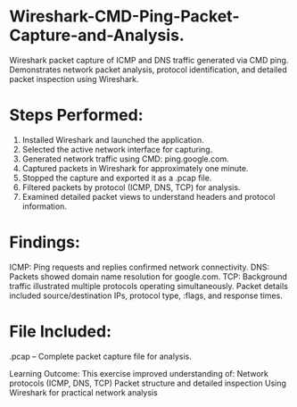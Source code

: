 # Wireshark-CMD-Ping-Packet-Capture-and-Analysis.
Wireshark packet capture of ICMP and DNS traffic generated via CMD ping. Demonstrates network packet analysis, protocol identification, and detailed packet inspection using Wireshark.

# Steps Performed:
1. Installed Wireshark and launched the application.
2. Selected the active network interface for capturing.
3. Generated network traffic using CMD: ping.google.com.
4. Captured packets in Wireshark for approximately one minute.
5. Stopped the capture and exported it as a .pcap file.
6. Filtered packets by protocol (ICMP, DNS, TCP) for analysis.
7. Examined detailed packet views to understand headers and protocol information.

# Findings:
ICMP: Ping requests and replies confirmed network connectivity.
DNS: Packets showed domain name resolution for google.com.
TCP: Background traffic illustrated multiple protocols operating simultaneously.
Packet details included source/destination IPs, protocol type, :flags, and response times.

# File Included:
.pcap – Complete packet capture file for analysis.

Learning Outcome:
This exercise improved understanding of:
Network protocols (ICMP, DNS, TCP)
Packet structure and detailed inspection
Using Wireshark for practical network analysis

